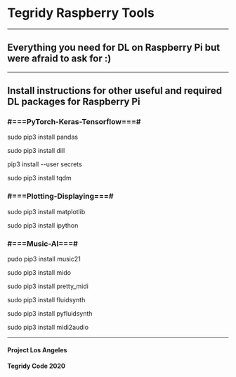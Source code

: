 # Tegridy Raspberry Tools

***

## Everything you need for DL on Raspberry Pi but were afraid to ask for :)

***

## Install instructions for other useful and required DL packages for Raspberry Pi

### #===PyTorch-Keras-Tensorflow===#

sudo pip3 install pandas

sudo pip3 install dill

pip3 install --user secrets

sudo pip3 install tqdm

### #===Plotting-Displaying===#

sudo pip3 install matplotlib

sudo pip3 install ipython

### #===Music-AI===#

pudo pip3 install music21

sudo pip3 install mido

sudo pip3 install pretty_midi

sudo pip3 install fluidsynth

sudo pip3 install pyfluidsynth

sudo pip3 install midi2audio


***

#### Project Los Angeles
#### Tegridy Code 2020


